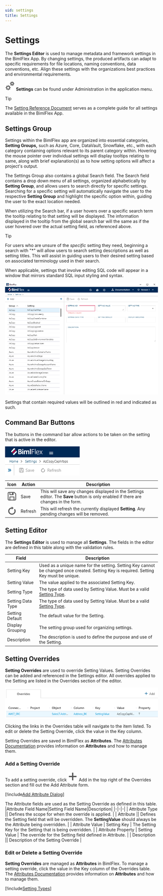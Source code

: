 ```yaml
---
uid: settings
title: Settings
---
```

# Settings

The **Settings Editor** is used to manage metadata and framework settings in the BimlFlex App. By changing settings, the produced artifacts can adapt to specific requirements for file locations, naming conventions, data conventions, etc. Align these settings with the organizations best practices and environmental requirements.

<img class="icon-col m-5" src="images/svg-icons/settings.svg" /> **Settings** can be found under Administration in the application menu.

> [!TIP]
> The [Setting Reference Document](../reference-documentation/metadata-settings.md) serves as a complete guide for all settings available in the BimlFlex App.

<!--
TO DO: Update images of BimlFlex Setting Groups once finalized.
-->

## Settings Group

Settings within the BimlFlex app are organized into essential categories, **Setting Groups,** such as Azure, Core, DataVault, Snowflake, etc., with each category containing options relevant to its parent category within.
Hovering the mouse pointer over individual settings will display tooltips relating to same, along with brief explanation(s) as to how setting options will affect a project's output.
<!--
TODO: Add image of floating tool tip
-->
The Settings Group also contains a global Search field.
The Search field contains a drop down menu of all settings, organized alphabetically by **Setting Group**, and allows users to search directly for specific settings.
Searching for a specific setting will automatically navigate the user to the respective **Setting Group** and highlight the specific option within, guiding the user to the exact location needed.
<!--
TODO: Add image of highlighted setting option when searched. Maybe an image of the search term in the search bar, and the option in the window highlighted
-->
When utilizing the Search bar, if a user hovers over a specific search term the tooltip relating to that setting will be displayed. The information displayed in the tooltip from the global search bar will the same as if the user hovered over the actual setting field, as referenced above.

> [!TIP]
> For users who are unsure of the *specific* setting they need, beginning a search with "*" will allow users to search setting descriptions as well as setting titles. This will assist in guiding users to their desired setting based on associated terminology used in their search.

When applicable, settings that involve editing SQL code will appear in a window that mirrors standard SQL input styling and syntax.
<!--
TODO: Add image of SQL Editor Window (Core -> Lookup Table Pattern)
-->

![BimlFlex App - Settings](images/bimlflex-app-settings.64566.png "BimlFlex App - Settings")

Settings that contain required values will be outlined in red and indicated as such.

## Command Bar Buttons

The buttons in the command bar allow actions to be taken on the setting that is active in the editor.

![BimlFlex App - Settings - Command Bar](images/bimlflex-app-settings-command-bar.64566.png "BimlFlex App - Settings - Command Bar")

|Icon|Action|Description|
|-|-|-|
|<div class="icon-col m-5"><img src="images/svg-icons/save.svg" /></div>|Save|This will save any changes displayed in the Settings editor. The **Save** button is only enabled if there are changes in the form. |
|<div class="icon-col m-5"><img src="images/svg-icons/refresh.svg" /></div>|Refresh|This will refresh the currently displayed **Setting**. Any pending changes will be removed. |

## Setting Editor

The **Settings Editor** is used to manage all **Settings**. The fields in the editor are defined in this table along with the validation rules.

|Field|Description|
|-|-|
| Setting Key | Used as a unique name for the setting. Setting Key cannot be changed once created. Setting Key is required. Setting Key must be unique. |
| Setting Value | The value applied to the associated Setting Key. |
| Setting Type | The type of data used by Setting Value. Must be a valid [Setting Type](#setting-types). |
| Setting Data Type | The type of data used by Setting Value. Must be a valid [Setting Type](#setting-types). |
| Setting Default | The default value for the Setting. |
| Display Grouping | The setting group used for organizing settings. |
| Description | The description is used to define the purpose and use of the Setting. |

## Setting Overrides

**Setting Overrides** are used to override Setting Values. Setting Overrides can be added and referenced in the Settings editor. All overrides applied to the Setting are listed in the Overrides section of the editor.

![BimlFlex App - Settings - Overrides](images/bimlflex-app-settings-overrides.64566.png "BimlFlex App - Settings - Overrides")

Clicking the links in the Overrides table will navigate to the item listed. To edit or delete the Setting Override, click the value in the Key column.

Setting Overrides are saved in BimlFlex as **Attributes**. The [Attributes Documentation](attributes.md) provides information on **Attributes** and how to manage them.

### Add a Setting Override

To add a setting override, click <img class="icon-col m-5" src="images/svg-icons/add.svg" /> Add in the top right of the Overrides section and fill out the Add Attribute form.

[!include[Add Attribute Dialog](_dialog-add-attribute.md)]

The Attribute fields are used as the Setting Override as defined in this table.
|Attribute Field Name|Setting Field Name|Description|
|-|-|-|
| Attribute Type || Defines the scope for when the override is applied. |
| Attribute || Defines the Setting field that will be overridden. The **SettingValue** should always be the Attribute being overridden. |
| Attribute Value | Setting Key | The Setting Key for the Setting that is being overridden. |
| Attribute Property | Setting Value | The override for the Setting field defined in Attribute. |
| Description || Description of the Setting Override |

### Edit or Delete a Setting Override

**Setting Overrides** are managed as **Attributes** in BimlFlex. To manage a setting override, click the value in the Key column of the Overrides table. The [Attributes Documentation](attributes.md) provides information on **Attributes** and how to manage them.

[!include[Setting Types](_enum-setting-type.md)]
